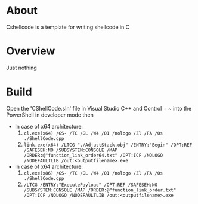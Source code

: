 About
=====

Cshellcode is a template for writing shellcode in C


Overview
========

Just nothing

Build
=====

Open the 'CShellCode.sln' file in Visual Studio C++ and Control + ~ into the PowerShell in developer mode then 
+ In case of x64 architecture:  
    1. `cl.exe(x64) /GS- /TC /GL /W4 /O1 /nologo /Zl /FA /Os ./ShellCode.cpp`
    2. `link.exe(x64) /LTCG "./AdjustStack.obj" /ENTRY:"Begin" /OPT:REF /SAFESEH:NO /SUBSYSTEM:CONSOLE /MAP /ORDER:@"function_link_order64.txt" /OPT:ICF /NOLOGO /NODEFAULTLIB /out:<outputfilename>.exe`  
+ In case of x64 architecture:  
    1. `cl.exe(x86) /GS- /TC /GL /W4 /O1 /nologo /Zl /FA /Os ./ShellCode.cpp`
    2. `/LTCG /ENTRY:"ExecutePayload" /OPT:REF /SAFESEH:NO /SUBSYSTEM:CONSOLE /MAP /ORDER:@"function_link_order.txt" /OPT:ICF /NOLOGO /NODEFAULTLIB /out:<outputfilename>.exe`  
    


  

